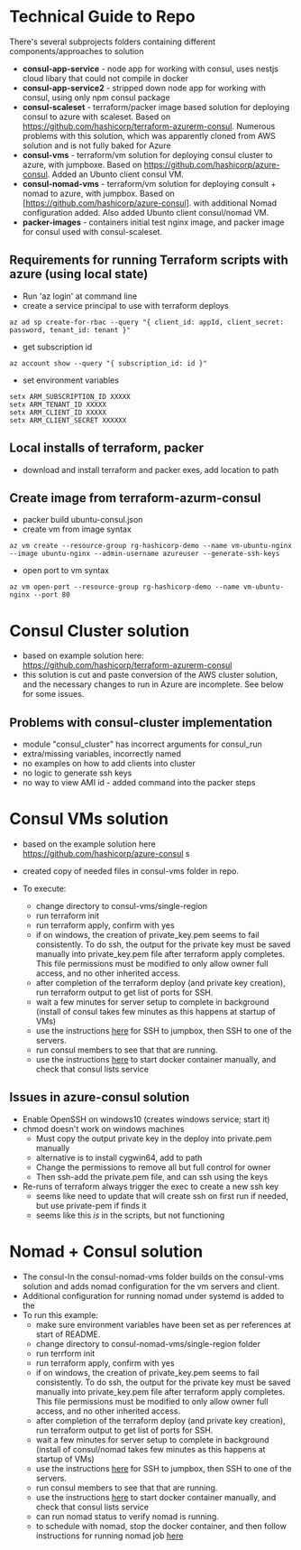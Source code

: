 # Technical Guide to Repo

There's several subprojects folders containing different components/approaches to solution

- **consul-app-service** - node app for working with consul, uses nestjs cloud libary that could not compile in docker
- **consul-app-service2** - stripped down node app for working with consul, using only npm consul package
- **consul-scaleset** - terraform/packer image based solution for deploying consul to azure with scaleset. Based on https://github.com/hashicorp/terraform-azurerm-consul. Numerous problems with this solution, which was apparently cloned from AWS solution and is not fully baked for Azure
- **consul-vms** - terraform/vm solution for deploying consul cluster to azure, with jumpboxe. Based on https://github.com/hashicorp/azure-consul. Added an Ubunto client consul VM.
- **consul-nomad-vms** - terraform/vm solution for deploying consult + nomad to azure, with jumpbox. Based on [https://github.com/hashicorp/azure-consul]. with additional Nomad configuration added. Also added Ubunto client consul/nomad VM.
- **packer-images** - containers initial test nginx image, and packer image for consul used with consul-scaleset.

## Requirements for running Terraform scripts with azure (using local state)

- Run 'az login' at command line
- create a service principal to use with terraform deploys

```
az ad sp create-for-rbac --query "{ client_id: appId, client_secret: password, tenant_id: tenant }"
```

- get subscription id

```
az account show --query "{ subscription_id: id }"
```

- set environment variables

```
setx ARM_SUBSCRIPTION_ID XXXXX
setx ARM_TENANT_ID XXXXX
setx ARM_CLIENT_ID XXXXX
setx ARM_CLIENT_SECRET XXXXXX
```

## Local installs of terraform, packer

- download and install terraform and packer exes, add location to path

## Create image from terraform-azurm-consul

- packer build ubuntu-consul.json
- create vm from image syntax

```
az vm create --resource-group rg-hashicorp-demo --name vm-ubuntu-nginx --image ubuntu-nginx --admin-username azureuser --generate-ssh-keys
```

- open port to vm syntax

```
az vm open-port --resource-group rg-hashicorp-demo --name vm-ubuntu-nginx --port 80
```

# Consul Cluster solution

- based on example solution here: https://github.com/hashicorp/terraform-azurerm-consul
- this solution is cut and paste conversion of the AWS cluster solution, and the necessary changes to run in Azure are incomplete. See below for some issues.

## Problems with consul-cluster implementation

- module "consul_cluster" has incorrect arguments for consul_run
- extra/missing variables, incorrectly named
- no examples on how to add clients into cluster
- no logic to generate ssh keys
- no way to view AMI id - added command into the packer steps

# Consul VMs solution

- based on the example solution here https://github.com/hashicorp/azure-consul s
- created copy of needed files in consul-vms folder in repo.
- To execute:

  - change directory to consul-vms/single-region
  - run terraform init
  - run terraform apply, confirm with yes
  - if on windows, the creation of private_key.pem seems to fail consistently. To do ssh, the output for the private key must be saved manually into private_key.pem file after terraform apply completes. This file permissions must be modified to only allow owner full access, and no other inherited access.
  - after completion of the terraform deploy (and private key creation), run terraform output to get list of ports for SSH.
  - wait a few minutes for server setup to complete in background (install of consul takes few minutes as this happens at startup of VMs)
  - use the instructions [here](ssh.md) for SSH to jumpbox, then SSH to one of the servers.
  - run consul members to see that that are running.
  - use the instructions [here](docker-run-notes.md) to start docker container manually, and check that consul lists service

## Issues in azure-consul solution

- Enable OpenSSH on windows10 (creates windows service; start it)
- chmod doesn't work on windows machines
  - Must copy the output private key in the deploy into private.pem manually
  - alternative is to install cygwin64, add to path
  - Change the permissions to remove all but full control for owner
  - Then ssh-add the private.pem file, and can ssh using the keys
- Re-runs of terraform always trigger the exec to create a new ssh key
  - seems like need to update that will create ssh on first run if needed, but use private-pem if finds it
  - seems like this _is_ in the scripts, but not functioning

# Nomad + Consul solution

- The consul-In the consul-nomad-vms folder builds on the consul-vms solution and adds nomad configuration for the vm servers and client.
- Additional configuration for running nomad under systemd is added to the
- To run this example:
  - make sure environment variables have been set as per references at start of README.
  - change directory to consul-nomad-vms/single-region folder
  - run terrform init
  - run terraform apply, confirm with yes
  - if on windows, the creation of private_key.pem seems to fail consistently. To do ssh, the output for the private key must be saved manually into private_key.pem file after terraform apply completes. This file permissions must be modified to only allow owner full access, and no other inherited access.
  - after completion of the terraform deploy (and private key creation), run terraform output to get list of ports for SSH.
  - wait a few minutes for server setup to complete in background (install of consul/nomad takes few minutes as this happens at startup of VMs)
  - use the instructions [here](ssh.md) for SSH to jumpbox, then SSH to one of the servers.
  - run consul members to see that that are running.
  - use the instructions [here](docker-run-notes.md) to start docker container manually, and check that consul lists service
  - can run nomad status to verify nomad is running.
  - to schedule with nomad, stop the docker container, and then follow instructions for running nomad job [here](nomad-run-notes.md)
